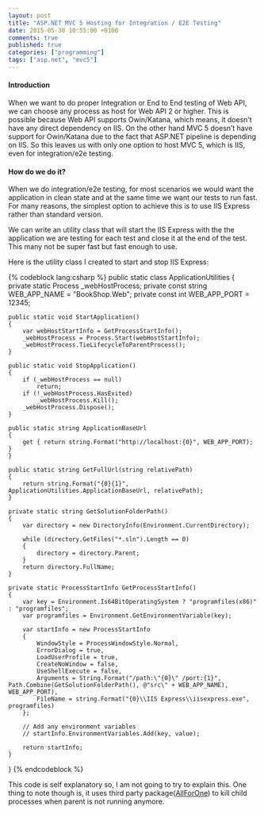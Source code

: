 ```yaml
---
layout: post
title: "ASP.NET MVC 5 Hosting for Integration / E2E Testing"
date: 2015-05-30 10:55:00 +0100
comments: true
published: true
categories: ["programming"]
tags: ["asp.net", "mvc5"]
---
```


<h4>Introduction</h4>
<p>When we want to do proper Integration or End to End testing of Web API, we can choose any process as host for Web API 2 or higher. This is possible because Web API supports Owin/Katana, which means, <!-- more -->it doesn&rsquo;t have any direct dependency on IIS. On the other hand MVC 5 doesn&rsquo;t have support for Owin/Katana due to the fact that ASP.NET pipeline is depending on IIS. So this leaves us with only one option to host MVC 5, which is IIS, even for integration/e2e testing.</p>
<h4>How do we do it?</h4>
<p>When we do integration/e2e testing, for most scenarios we would want the application in clean state and at the same time we want our tests to run fast. For many reasons, the simplest option to achieve this is to use IIS Express rather than standard version.</p>
<p>We can write an utility class that will start the IIS Express with the the application we are testing for each test and close it at the end of the test. This many not be super fast but fast enough to use.</p>
<p>Here is the utility class I created to start and stop IIS Express:</p>
{% codeblock lang:csharp %}
public static class ApplicationUtilities
{
    private static Process _webHostProcess;
    private const string WEB_APP_NAME = "BookShop.Web";
    private const int WEB_APP_PORT = 12345;

    public static void StartApplication()
    {
        var webHostStartInfo = GetProcessStartInfo();
        _webHostProcess = Process.Start(webHostStartInfo);
        _webHostProcess.TieLifecycleToParentProcess();
    }

    public static void StopApplication()
    {
        if (_webHostProcess == null)
            return;
        if (!_webHostProcess.HasExited)
            _webHostProcess.Kill();
        _webHostProcess.Dispose();
    }

    public static string ApplicationBaseUrl
    {
        get { return string.Format("http://localhost:{0}", WEB_APP_PORT); }
    }

    public static string GetFullUrl(string relativePath)
    {
        return string.Format("{0}{1}", ApplicationUtilities.ApplicationBaseUrl, relativePath);
    }

    private static string GetSolutionFolderPath()
    {
        var directory = new DirectoryInfo(Environment.CurrentDirectory);

        while (directory.GetFiles("*.sln").Length == 0)
        {
            directory = directory.Parent;
        }
        return directory.FullName;
    }

    private static ProcessStartInfo GetProcessStartInfo()
    {
        var key = Environment.Is64BitOperatingSystem ? "programfiles(x86)" : "programfiles";
        var programfiles = Environment.GetEnvironmentVariable(key);

        var startInfo = new ProcessStartInfo
        {
            WindowStyle = ProcessWindowStyle.Normal,
            ErrorDialog = true,
            LoadUserProfile = true,
            CreateNoWindow = false,
            UseShellExecute = false,
            Arguments = String.Format("/path:\"{0}\" /port:{1}", Path.Combine(GetSolutionFolderPath(), @"src\" + WEB_APP_NAME), WEB_APP_PORT),
            FileName = string.Format("{0}\\IIS Express\\iisexpress.exe", programfiles)
        };

        // Add any environment variables
        // startInfo.EnvironmentVariables.Add(key, value);

        return startInfo;
    }
}
{% endcodeblock %}
<p>This code is self explanatory so, I am not going to try to explain this. One thing to note though is, it uses third party package(<a href="https://github.com/Holf/AllForOne">AllForOne</a>) to kill child processes when parent is not running anymore.</p>

